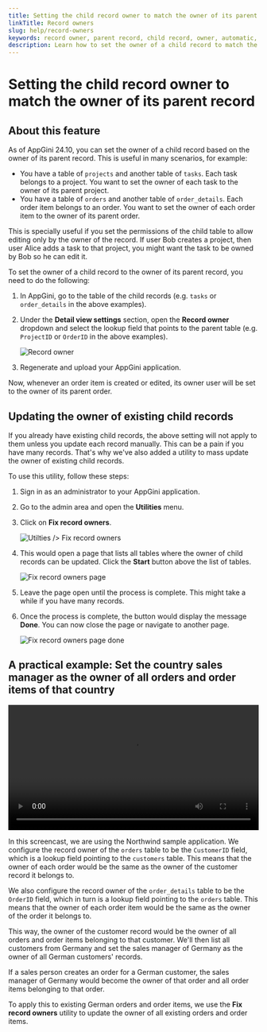 ```yaml
---
title: Setting the child record owner to match the owner of its parent record
linkTitle: Record owners
slug: help/record-owners
keywords: record owner, parent record, child record, owner, automatic, parent table, child table, lookup field, permissions, editing, owner user, Fix record owners, utility
description: Learn how to set the owner of a child record to match the owner of its parent record in AppGini, and how to update the owner of existing child records.
---
```


# Setting the child record owner to match the owner of its parent record

## About this feature

As of AppGini 24.10, you can set the owner of a child record based on the owner of its parent record. This is useful in many scenarios, for example:

*   You have a table of `projects` and another table of `tasks`. Each task belongs to a project. You want to set the owner of each task to the owner of its parent project.
*   You have a table of `orders` and another table of `order_details`. Each order item belongs to an order. You want to set the owner of each order item to the owner of its parent order.

This is specially useful if you set the permissions of the child table to allow editing only by the owner of the record. If user Bob creates a project, then user Alice adds a task to that project, you might want the task to be owned by Bob so he can edit it.

To set the owner of a child record to the owner of its parent record, you need to do the following:

1.  In AppGini, go to the table of the child records (e.g. `tasks` or `order_details` in the above examples).
    
2.  Under the **Detail view settings** section, open the **Record owner** dropdown and select the lookup field that points to the parent table (e.g. `ProjectID` or `OrderID` in the above examples).
    
    ![Record owner](https://cdn.bigprof.com/images/setting-child-record-owner.png)
    
3.  Regenerate and upload your AppGini application.
    

Now, whenever an order item is created or edited, its owner user will be set to the owner of its parent order.

## Updating the owner of existing child records

If you already have existing child records, the above setting will not apply to them unless you update each record manually. This can be a pain if you have many records. That's why we've also added a utility to mass update the owner of existing child records.

To use this utility, follow these steps:

1.  Sign in as an administrator to your AppGini application.
    
2.  Go to the admin area and open the **Utilities** menu.
    
3.  Click on **Fix record owners**.
    
    ![Utilties /> Fix record owners](https://cdn.bigprof.com/images/utilties-fix-record-owners.png)
    
4.  This would open a page that lists all tables where the owner of child records can be updated. Click the **Start** button above the list of tables.
    
    ![Fix record owners page](https://cdn.bigprof.com/images/admin-area-fix-record-owners-page.png)
    
5.  Leave the page open until the process is complete. This might take a while if you have many records.
    
6.  Once the process is complete, the button would display the message **Done**. You can now close the page or navigate to another page.
    
    ![Fix record owners page done](https://cdn.bigprof.com/images/admin-area-fix-record-owners-page-done.png)
    

## A practical example: Set the country sales manager as the owner of all orders and order items of that country

<video style="width: 100%; height: auto;" controls>
<source src="https://cdn.bigprof.com/screencasts/setting-automatic-record-owners-based-on-parent-table.mp4" type="video/mp4">
<a href="https://cdn.bigprof.com/screencasts/setting-automatic-record-owners-based-on-parent-table.mp4">Watch the video screencast</a>
</video>

In this screencast, we are using the Northwind sample application. We configure the record owner of the `orders` table to be the `CustomerID` field, which is a lookup field pointing to the `customers` table. This means that the owner of each order would be the same as the owner of the customer record it belongs to.

We also configure the record owner of the `order_details` table to be the `OrderID` field, which in turn is a lookup field pointing to the `orders` table. This means that the owner of each order item would be the same as the owner of the order it belongs to.

This way, the owner of the customer record would be the owner of all orders and order items belonging to that customer. We'll then list all customers from Germany and set the sales manager of Germany as the owner of all German customers' records.

If a sales person creates an order for a German customer, the sales manager of Germany would become the owner of that order and all order items belonging to that order.

To apply this to existing German orders and order items, we use the **Fix record owners** utility to update the owner of all existing orders and order items.

